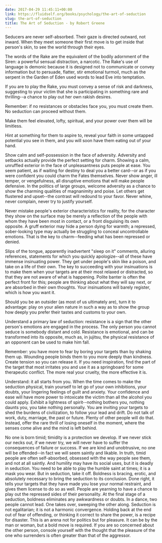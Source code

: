 ```yaml
---
date: 2017-04-29 11:45:11+00:00
link: https://fluidself.org/books/psychology/the-art-of-seduction
slug: the-art-of-seduction
title: The Art of Seduction - by Robert Greene
---
```


Seducers are never self-absorbed. Their gaze is directed outward, not inward. When they meet someone their first move is to get inside that person's skin, to see the world through their eyes.

The words of the Rake are the equivalent of the bodily adornment of the Siren: a powerful sensual distraction, a narcotic. The Rake's use of language is demonic because it is designed not to communicate or convey information but to persuade, flatter, stir emotional turmoil, much as the serpent in the Garden of Eden used words to lead Eve into temptation.

If you are to play the Rake, you must convey a sense of risk and darkness, suggesting to your victim that she is participating in something rare and thrilling--a chance to play out her own rakish desires.

Remember: if no resistances or obstacles face you, you must create them. No seduction can proceed without them.

Make them feel elevated, lofty, spiritual, and your power over them will be limitless.

Hint at something for them to aspire to, reveal your faith in some untapped potential you see in them, and you will soon have them eating out of your hand.

Show calm and self-possession in the face of adversity. Adversity and setbacks actually provide the perfect setting for charm. Showing a calm, unruffled exterior in the face of unpleasantness puts people at ease. You seem patient, as if waiting for destiny to deal you a better card--or as if you were confident you could charm the Fates themselves. Never show anger, ill temper, or vengefulness, all disruptive emotions that will make people defensive. In the politics of large groups, welcome adversity as a chance to show the charming qualities of magnanimity and poise. Let others get flustered and upset--the contrast will redound to your favor. Never whine, never complain, never try to justify yourself.

Never mistake people's exterior characteristics for reality, for the character they show on the surface may be merely a reflection of the people with whom they have been most in contact, or a front disguising its own opposite. A gruff exterior may hide a person dying for warmth; a repressed, sober-looking type may actually be struggling to conceal uncontrollable emotions. That is the key to charm--feeding what has been repressed or denied.

Slips of the tongue, apparently inadvertent "sleep on it" comments, alluring references, statements for which you quickly apologize--all of these have immense insinuating power. They get under people's skin like a poison, and take on a life of their own. The key to succeeding with your insinuations is to make them when your targets are at their most relaxed or distracted, so that they are not aware of what is happening. Polite banter is often the perfect front for this; people are thinking about what they will say next, or are absorbed in their own thoughts. Your insinuations will barely register, which is how you want it.

Should you be an outsider (as most of us ultimately are), turn it to advantage: play on your alien nature in such a way as to show the group how deeply you prefer their tastes and customs to your own.

Understand a primary law of seduction: resistance is a sign that the other person's emotions are engaged in the process. The only person you cannot seduce is somebody distant and cold. Resistance is emotional, and can be transformed into its opposite, much as, in jujitsu, the physical resistance of an opponent can be used to make him fall.

Remember: you have more to fear by boring your targets than by shaking them up. Wounding people binds them to you more deeply than kindness. Create tension so you can release it. If you need inspiration, find the part of the target that most irritates you and use it as a springboard for some therapeutic conflict. The more real your cruelty, the more effective it is.

Understand: it all starts from you. When the time comes to make the seduction physical, train yourself to let go of your own inhibitions, your doubts, your lingering feelings of guilt and anxiety. Your confidence and ease will have more power to intoxicate the victim than all the alcohol you could apply. Exhibit a lightness of spirit--nothing bothers you, nothing daunts you, you take nothing personally. You are inviting your targets to shed the burdens of civilization, to follow your lead and drift. Do not talk of work, duty, marriage, the past or future. Plenty of other people will do that. Instead, offer the rare thrill of losing oneself in the moment, where the senses come alive and the mind is left behind.

No one is born timid; timidity is a protection we develop. If we never stick our necks out, if we never try, we will never have to suffer the consequences of failure or success. If we are kind and unobtrusive, no one will be offended--in fact we will seem saintly and likable. In truth, timid people are often self-absorbed, obsessed with the way people see them, and not at all saintly. And humility may have its social uses, but it is deadly in seduction. You need to be able to play the humble saint at times; it is a mask you wear. But in seduction, take it off. Boldness is bracing, erotic, and absolutely necessary to bring the seduction to its conclusion. Done right, it tells your targets that they have made you lose your normal restraint, and gives them license to do so as well. People are yearning to have a chance to play out the repressed sides of their personality. At the final stage of a seduction, boldness eliminates any awkwardness or doubts. In a dance, two people cannot lead. One takes over, sweeping the other along. Seduction is not egalitarian; it is not a harmonic convergence. Holding back at the end out of fear of offending, or thinking it correct to share the power, is a recipe for disaster. This is an arena not for politics but for pleasure. It can be by the man or woman, but a bold move is required. If you are so concerned about the other person, console yourself with the thought that the pleasure of the one who surrenders is often greater than that of the aggressor.
